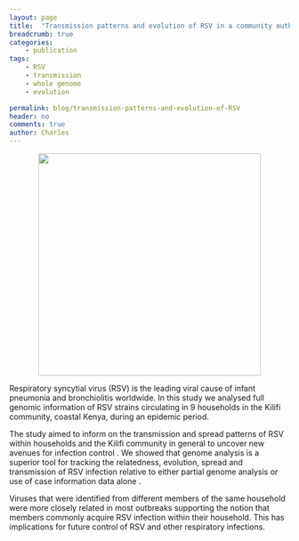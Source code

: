 ```yaml
---
layout: page
title:  "Transmission patterns and evolution of RSV in a community outbreak"
breadcrumb: true
categories:
    - publication
tags:
    - RSV
    - transmission
    - whole genome
    - evolution

permalink: blog/transmission-patterns-and-evolution-of-RSV
header: no
comments: true
author: Charles
---
```

<figure> 
  <center><img src="{{ site.url }}/images/article_img/Kiti-2016-EPJDS.jpeg" alt="" height="400" width="400"></center>
</figure>

<p class="text-justify lead">
Respiratory syncytial virus (RSV) is the leading viral cause of
infant pneumonia and bronchiolitis worldwide. In this  study we
analysed full genomic information of  RSV  strains circulating in  9
households in the Kilifi community, coastal Kenya, during an epidemic
period.
</p>

<p class="text-justify lead">
The study aimed to inform on the transmission and spread
patterns of RSV within households and the Kilifi community in general to
uncover new avenues for infection control . We showed that genome
analysis is a superior tool for tracking the relatedness, evolution,
spread and transmission of RSV infection relative to either partial
genome analysis  or use of case information data alone .
</p>

<p class="text-justify lead">
Viruses that were identified from different members of the same household were more
closely related in most  outbreaks supporting the notion that members
commonly acquire RSV infection within their household. This has
implications for future control of RSV and other respiratory infections.
</p>

<section>


<figure>

</figure>

</section>


